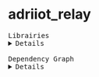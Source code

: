 # adriiot_relay
 
<pre>
Librairies
<details>
adriiot_relay                   = https://github.com/AdriLighting/ADRIOT_relay
ArduinoJson                     = https://github.com/bblanchon/ArduinoJson
</details>
Dependency Graph
<details>
|-- [adriiot_relay] 1.0.0
|   |-- [ArduinoJson] 6.17.1</details>
</pre>

